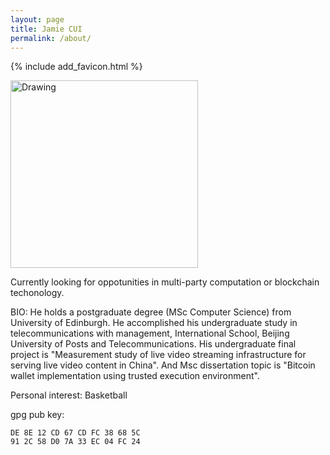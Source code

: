 ```yaml
---
layout: page
title: Jamie CUI
permalink: /about/
---
```

{% include add_favicon.html %}

<img src="{{site.url}}{{site.baseurl}}/img/me3.jpg" alt="Drawing" style="width: 300px;"/>

Currently looking for oppotunities in multi-party computation or blockchain techonology.

BIO: He holds a postgraduate degree (MSc Computer Science) from University of Edinburgh. He accomplished his undergraduate study in telecommunications with management, International School, Beijing University of Posts and Telecommunications. His undergraduate final project is "Measurement study of live  video streaming infrastructure for serving live video content in China". And Msc dissertation topic is "Bitcoin wallet implementation using trusted execution environment".

Personal interest: Basketball

gpg pub key: 	
```
DE 8E 12 CD 67 CD FC 38 68 5C 
91 2C 58 D0 7A 33 EC 04 FC 24
```
